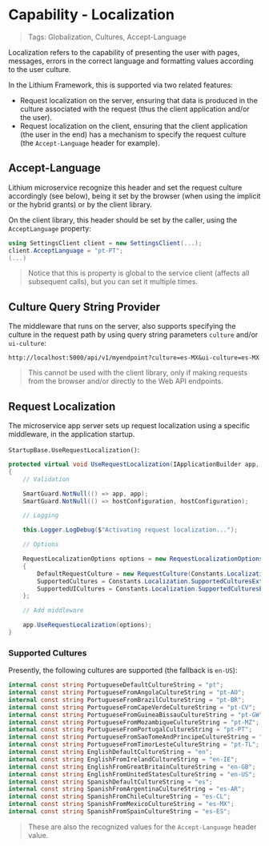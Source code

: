 # Capability - Localization

> Tags: Globalization, Cultures, Accept-Language

Localization refers to the capability of presenting the user with pages, messages, errors in the correct language and formatting values according to the user culture.

In the Lithium Framework, this is supported via two related features:

- Request localization on the server, ensuring that data is produced in the culture associated with the request (thus the client application and/or the user).
- Request localization on the client, ensuring that the client application (the user in the end) has a mechanism to specify the request culture (the `Accept-Language` header for example).

## Accept-Language

Lithium microservice recognize this header and set the request culture accordingly (see below), being it set by the browser (when using the implicit or the hybrid grants) or by the client library.

On the client library, this header should be set by the caller, using the `AcceptLanguage` property:

```csharp
using SettingsClient client = new SettingsClient(...);
client.AcceptLanguage = "pt-PT";
(...)
```
> Notice that this is property is global to the service client (affects all subsequent calls), but you can set it multiple times.

## Culture Query String Provider

The middleware that runs on the server, also supports specifying the culture in the request path by using query string parameters `culture` and/or `ui-culture`:

```
http://localhost:5000/api/v1/myendpoint?culture=es-MX&ui-culture=es-MX
```

> This cannot be used with the client library, only if making requests from the browser and/or directly to the Web API endpoints.

## Request Localization

The microservice app server sets up request localization using a specific middleware, in the application startup.

`StartupBase.UseRequestLocalization()`:

```csharp
protected virtual void UseRequestLocalization(IApplicationBuilder app, HostConfiguration hostConfiguration)
{
    // Validation

    SmartGuard.NotNull(() => app, app);
    SmartGuard.NotNull(() => hostConfiguration, hostConfiguration);

    // Logging

    this.Logger.LogDebug($"Activating request localization...");

    // Options

    RequestLocalizationOptions options = new RequestLocalizationOptions()
    {
        DefaultRequestCulture = new RequestCulture(Constants.Localization.DefaultCulture),
        SupportedCultures = Constants.Localization.SupportedCulturesExtended,
        SupportedUICultures = Constants.Localization.SupportedCulturesExtended
    };

    // Add middleware

    app.UseRequestLocalization(options);
}
```

### Supported Cultures

Presently, the following cultures are supported (the fallback is `en-US`):

```csharp
internal const string PortugueseDefaultCultureString = "pt";
internal const string PortugueseFromAngolaCultureString = "pt-AO";
internal const string PortugueseFromBrazilCultureString = "pt-BR";
internal const string PortugueseFromCapeVerdeCultureString = "pt-CV";
internal const string PortugueseFromGuineaBissauCultureString = "pt-GW";
internal const string PortugueseFromMozambiqueCultureString = "pt-MZ";
internal const string PortugueseFromPortugalCultureString = "pt-PT";
internal const string PortugueseFromSaoTomeAndPrincipeCultureString = "pt-ST";
internal const string PortugueseFromTimorLesteCultureString = "pt-TL";
internal const string EnglishDefaultCultureString = "en";
internal const string EnglishFromIrelandCultureString = "en-IE";
internal const string EnglishFromGreatBritainCultureString = "en-GB";
internal const string EnglishFromUnitedStatesCultureString = "en-US";
internal const string SpanishDefaultCultureString = "es";
internal const string SpanishFromArgentinaCultureString = "es-AR";
internal const string SpanishFromChileCultureString = "es-CL";
internal const string SpanishFromMexicoCultureString = "es-MX";
internal const string SpanishFromSpainCultureString = "es-ES";
```

> These are also the recognized values for the `Accept-Language` header value.